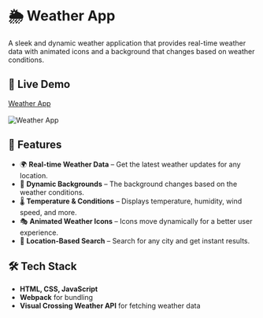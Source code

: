 # 🌦 Weather App

A sleek and dynamic weather application that provides real-time weather data with animated icons and a background that changes based on weather conditions.

## 🔗 Live Demo  
[Weather App](https://h-aryan.github.io/Weather-App/)
<br>
<br>
![Weather App](https://i.imgur.com/XEYQ9lc.png)


## 🚀 Features  
- 🌍 **Real-time Weather Data** – Get the latest weather updates for any location.  
- 🎨 **Dynamic Backgrounds** – The background changes based on the weather conditions.  
- 🌡 **Temperature & Conditions** – Displays temperature, humidity, wind speed, and more.  
- 🎭 **Animated Weather Icons** – Icons move dynamically for a better user experience.  
- 📍 **Location-Based Search** – Search for any city and get instant results.  

## 🛠 Tech Stack  
- **HTML, CSS, JavaScript**  
- **Webpack** for bundling  
- **Visual Crossing Weather API** for fetching weather data  

